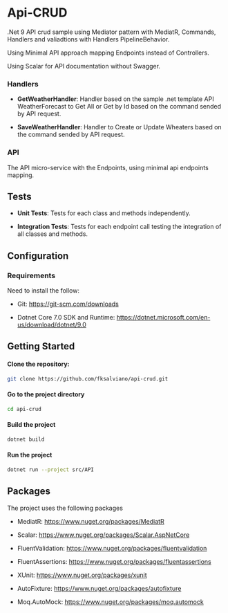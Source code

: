 # Api-CRUD

.Net 9 API crud sample using Mediator pattern with MediatR, Commands, Handlers and valiadtions with Handlers PipelineBehavior.

Using Minimal API approach mapping Endpoints instead of Controllers.

Using Scalar for API documentation without Swagger.

### Handlers

- **GetWeatherHandler**:
    Handler based on the sample .net template API WeatherForecast to Get All or Get by Id based on the command sended by API request.

- **SaveWeatherHandler**:
    Handler to Create or Update Wheaters based on the command sended by API request.

### API

The API micro-service with the Endpoints, using minimal api endpoints mapping.

## Tests

- **Unit Tests**:
    Tests for each class and methods independently.

- **Integration Tests**:
    Tests for each endpoint call testing the integration of all classes and methods.

## Configuration

### Requirements

Need to install the follow:

- Git:
    https://git-scm.com/downloads

- Dotnet Core 7.0 SDK and Runtime:
    https://dotnet.microsoft.com/en-us/download/dotnet/9.0


## Getting Started

#### Clone the repository:

```bash
git clone https://github.com/fksalviano/api-crud.git
```

#### Go to the project directory

```bash
cd api-crud
```

#### Build the project

```bash
dotnet build
```

#### Run the project

```bash
dotnet run --project src/API
```

## Packages

The project uses the following packages

- MediatR:
    https://www.nuget.org/packages/MediatR

- Scalar:
    https://www.nuget.org/packages/Scalar.AspNetCore

- FluentValidation:
    https://www.nuget.org/packages/fluentvalidation

- FluentAssertions:
    https://www.nuget.org/packages/fluentassertions

- XUnit:
    https://www.nuget.org/packages/xunit

- AutoFixture:
    https://www.nuget.org/packages/autofixture

- Moq.AutoMock:
    https://www.nuget.org/packages/moq.automock

